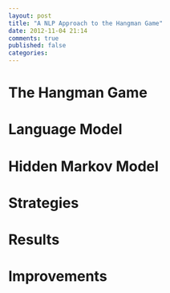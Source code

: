 ```yaml
---
layout: post
title: "A NLP Approach to the Hangman Game"
date: 2012-11-04 21:14
comments: true
published: false
categories: 
---
```



The Hangman Game
===================


Language Model
===================


Hidden Markov Model
===================


Strategies
===================


Results
===================


Improvements
===================

